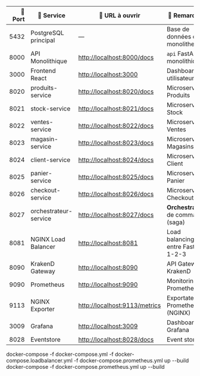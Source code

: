 | 🔢 Port | 🔧 Service            | 📝 URL à ouvrir                                          | 📌 Remarques                         |
|--------:|----------------------|----------------------------------------------------------|--------------------------------------|
| 5432    | PostgreSQL principal | —                                                        | Base de données du monolithe         |
| 8000    | API Monolithique     | [http://localhost:8000/docs](http://localhost:8000/docs) | `api` FastAPI monolithique           |
| 3000    | Frontend React       | [http://localhost:3000](http://localhost:3000)           | Dashboard utilisateur                |
| 8020    | produits-service     | [http://localhost:8020/docs](http://localhost:8020/docs) | Microservice Produits                |
| 8021    | stock-service        | [http://localhost:8021/docs](http://localhost:8021/docs) | Microservice Stock                   |
| 8022    | ventes-service       | [http://localhost:8022/docs](http://localhost:8022/docs) | Microservice Ventes                  |
| 8023    | magasin-service      | [http://localhost:8023/docs](http://localhost:8023/docs) | Microservice Magasins                |
| 8024    | client-service       | [http://localhost:8024/docs](http://localhost:8024/docs) | Microservice Client                  |
| 8025    | panier-service       | [http://localhost:8025/docs](http://localhost:8025/docs) | Microservice Panier                  |
| 8026    | checkout-service     | [http://localhost:8026/docs](http://localhost:8026/docs) | Microservice Checkout                |
| 8027    | orchestrateur-service| [http://localhost:8027/docs](http://localhost:8027/docs) | **Orchestrateur** de commande (saga) |
| 8081    | NGINX Load Balancer  | [http://localhost:8081](http://localhost:8081)           | Load balancing entre FastAPI 1-2-3   |
| 8090    | KrakenD Gateway      | [http://localhost:8090](http://localhost:8090)           | API Gateway KrakenD                  |
| 9090    | Prometheus           | [http://localhost:9090](http://localhost:9090)           | Monitoring Prometheus                |
| 9113    | NGINX Exporter       | [http://localhost:9113/metrics](http://localhost:9113/metrics) | Exportateur Prometheus (NGINX)  |
| 3009    | Grafana              | [http://localhost:3009](http://localhost:3009)           | Dashboard Grafana                    |
| 8028    | Eventstore              | [http://localhost:8028/docs](http://localhost:8028/docs)          | Event store                   |



docker-compose -f docker-compose.yml -f docker-compose.loadbalancer.yml -f docker-compose.prometheus.yml up --build
docker-compose -f docker-compose.prometheus.yml up --build